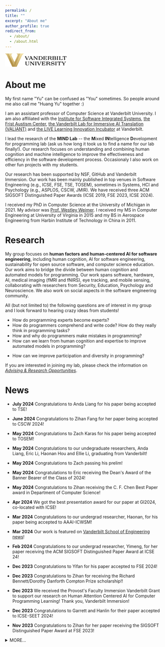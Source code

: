 ```yaml
---
permalink: /
title: ""
excerpt: "About me"
author_profile: true
redirect_from: 
  - /about/
  - /about.html
---
```

<img src="images/vandy-logo.png" alt="Logo of Vanderbilt" width="200">


About me
=====
My first name "Yu" can be confused as "You" sometimes. So people 
around me also call me "Huang Yu" together :)

I am an assistant professor of Computer Science at Vanderbilt
University. I am also affiliated with the [Institute for Software
Integrated Systems](https://www.isis.vanderbilt.edu/), [the Frist Austism Center](https://www.vanderbilt.edu/autismandinnovation/), [the Vanderbilt Lab for Immersive AI Translation (VALIANT)](https://www.vanderbilt.edu/valiant/) and [the LIVE Learning Innovation Incubator](https://lab.vanderbilt.edu/live-lab/) at Vanderbilt.

I lead the research of the **MIND Lab** -- the **M**ixed **IN**telligence
**D**evelopment for programming lab (ask us how long it took us to find a
name for our lab finally!). 
Our research focuses on understanding and combining human cognition and
machine
intelligence to improve the effectiveness and efficiency in
the software development process. 
Occasionaly I also work on other fun projects with my students.

Our research has been supported by NSF, GitHub and Vanderbilt Immersion. 
Our work has been mainly published in top venues in Software Engineering (e.g.,
ICSE, FSE, TSE, TOSEM), sometimes in Systems, HCI and Psychology (e.g., ASPLOS, CSCW, JMIR). 
We have received three ACM SIGSOFT Distinguished Paper
Awards (ICSE 2019, FSE 2023, ICSE 2024). 

I received my PhD in Computer Science at the University of Michigan
in 2021. My advisor was [Prof. Westley Weimer](http://web.eecs.umich.edu/~weimerw). I received my MS in Computer Engineering at University of Virginia in
2015 and my BS in Aerospace Engineering from Harbin Institute of
Technology in China in 2011.


Research 
======
My group focuses on **human factors and human-centered AI for software engineering**, including
human cognition, AI for software engineering, sustainability for open source software, and computer
science education. 
Our work aims to bridge the divide between human cognition and automated models for programming.
Our work spans software,
hardware, AI, medical imaging (fMRI and fNIRS), eye tracking, and mobile sensing, collaborating with researchers from Security, Education, Psychology and Neuroscience.
We also work on social aspects in the software engineering community.
	
All (but not limited to) the following questions are of interest in my group and I look
forward to hearing crazy ideas from students!

- How do programming experts become experts?
- How do programmers comprehend and write code? How do they really think in programming tasks?
- How and why do programmers make mistakes in programming?
- How can we learn from human cognition and expertise to improve automated models in
  programming?
<!-- - How can we defend our system in the existence of cognitive biases? -->
- How can we improve participation and diversity in programming?

If you are interested in joining my lab, please check the information on
[*Advising & Research Opportunities*](/advising).

News
======
* **July 2024** 
Congratulations to Anda Liang for his paper being accepted to TSE! 



* **June 2024** 
Congratulations to Zihan Fang for her paper being accepted to CSCW 2024! 


* **May 2024** 
Congratulations to Zach Karas for his paper being accepted to TOSEM! 

* **May 2024** 
Congratulations to our undegraduate researchers, Anda Liang, Eric Li,
Haonan Hou and Ellie Li, graduating from Vanderbilt! 

* **May 2024** 
Congratulations to Zach passing his prelim! 

* **May 2024** 
Congratulations to Eric receiving the Dean's Award of the Banner Bearer
of the Class of 2024! 

* **May 2024** 
Congratulations to Zihan receiving the C. F. Chen Best Paper award in
Department of Computer Science! 

* **Apr 2024** 
We got the best presentation award for our paper at GI2024, co-located
with ICSE!
 
* **Mar 2024** 
Congratulations to our undergrad researcher, Haonan, for his paper
being accepted to AAAI-ICWSM!
 
* **Mar 2024** 
Our work is featured on [Vanderbilt School of Engineering news](https://engineering.vanderbilt.edu/2024/03/21/computer-science-professors-students-receive-prestigious-software-engineering-research-awards/)!

* **Feb 2024** 
Congratulations to our undergrad researcher, Yimeng, for her paper receiving the ACM
         SIGSOFT Distinguished Paper Award at ICSE 24!
      
* **Dec 2023** 
Congratulations to Yifan for his paper accepted to
         FSE 2024!
        
* **Dec 2023** 
Congratulations to Zihan for receiving the Richard
         Bennett/Dorothy Danforth Compton Prize scholarship!!

* **Dec 2023** 
We received the Provost's Faculty Immersion
         Vanderbilt Grant to support our research on Human Attention
         Centered AI for Computer Programming Learning! Thank you,
         Vanderbilt Immersion!

* **Dec 2023** 
Congratulations to Garrett and Hanlin for their paper accepted to
         ICSE-SEET 2024!

* **Nov 2023**
Congratulations to Zihan for her paper receiving the SIGSOFT
         Distinguished Paper Award at FSE 2023!
       
 





<details><summary>MORE...</summary>
<div markdown="1">

* **Nov 2023** 
Congratulations to Zach for receiving an internship offer
         from Leidos!
       


* **Oct 2023** 
Congratulations to Yimeng for her paper accepted to
         ICSE 2024!


* **July 2023**
Congratulations to Yueke for his paper accepted to
         ESEM 2023!
       

* **July 2023** 
         Congratulations to Zihan for her paper accepted to
         FSE 2023!
      
* **Apr 2023**
Congratulations to Haonan Hou for receiving
         the VUSRP research scholarship! We will investigate the
         reliability of ChatGPT on intimate relationship problems!


* **Feb 2023** 
Congratulations to Yifan Zhang for receiving
         the internship offer from TikTok Research!
         
* **Aug 2022** 
Congratulations to Yifan for his doctoral proposal accepted to
         ASE 2022 Doctoral Symposium!

* **July 2022** 
 We received a 4-year NSF grant to study human-like AI models
 for source code that leverages developers' behaviors to empower
 AI tools for software engineering activities. This project is
 in collaboration with the groups of <a
 href="http://www3.nd.edu/~cmc">Prof. Collin
 McMillan</a> and <a href="http://toby.li">Prof. Toby Li</a> at Notre Dame.


* **June 2022**
 We received a grant from the GitHub Tech for Social Good and
 GitHub Policy teams to support our research on
 investigating global standard usage metrics! Thank you, GitHub!

<!--
<li class="list-group-item"><strong>June 2022</strong>: 
 Our paper on using fuzzy logic to mitigate uncertainty and
 ambiguity in facult localization is accepted to GI 2022!
 Congratulations, Yueke!
</li>

<li class="list-group-item"><strong>Apr 2022</strong>: 
 Congratulations to Anda Liang for receiving
 the VUSRP research scholarship! We will investigate human
 biases on online software engineering platforms!
</li>


<li class="list-group-item"><strong>Nov 2021</strong>: 
 Our paper on using automated program repair techniques to fix
 HDL bugs is accepted to ASPLOS 2022!
</li>


    
<li class="list-group-item"><strong>June 2021</strong>: I
successfully defended my PhD dissertation!
</li>



    
<li class="list-group-item"><strong>June 2021</strong>: Our
paper on investigating code writing using functional
connectivity analysis is accepted to FSE 2021!
</li>


    
<li class="list-group-item"><strong>May 2021</strong>: I am
    co-chairing the Diversity and Inclusion panel of ICSE 2021.
    Come and join us on May 27, 2021!
</li>



<li class="list-group-item"><strong>Mar 2021</strong>: Our paper
on applying automatated program repair to dataflow programming
languages is accepted to GI-ICSE
2021!
</li>


<li class="list-group-item"><strong>Dec 2020</strong>: Our paper
on open source software for social good is accepted to ICSE
2021!
</li>

<li class="list-group-item"><strong>Dec 2020</strong>: Our work
on OSS for social good is featured in the 
<a href="https://octoverse.github.com">GitHub Octoverse Report
    2020</a>!
</li>

<li class="list-group-item"><strong>Dec 2020</strong>: Presented
my work on investigating developers' cognition at
the madPL seminar at the University of Wisconsin-Madison!
</li>

<li class="list-group-item"><strong>Nov 2020</strong>: Presented
my work on investigating developers' cognition at
University of Michigan (PPFP Candidate)!
</li>

<li class="list-group-item"><strong>Nov 2020</strong>: Presented
my work on investigating developers' cognition at
Clemson University!
</li>

<li class="list-group-item"><strong>Oct 2020</strong>: Presented
my work on open source software for social good at the MERL
Center (via GitHub Social Impact Sector)!
</li>


<li class="list-group-item"><strong>Oct 2020</strong>: Selected as one of 
    <a href="https://eecs.berkeley.edu/rising-stars-2020">the EECS Rising Stars, 2020</a>, hosted by UC Berkeley!
</li>
<li class="list-group-item"><strong>May 2020</strong>:
  Started my internship at Microsoft Research with Dr. Denae
  Ford! We will work on OSS4SG with Dr. Tom Zimmermann.
</li>
  

  <li class="list-group-item">
    <strong>March 2020</strong>: Successfully defended Ph.D. Dissertation
    <span style="white-space: nowrap;">
          <a href="https://myslu.stlawu.edu/~kangstadt/papers/angstadt-dissertation.pdf" target="_blank" class="badge badge-info badge-pill"><span class="fas fa-book" aria-hidden="true"></span>&nbsp;Dissertation</a>
        </span>
    <span style="white-space: nowrap;">
      <a href="https://myslu.stlawu.edu/~kangstadt/presentations/angstadt-dissertation.pdf" target="_blank" class="badge badge-info badge-pill"><span class="fas fa-tv" aria-hidden="true"></span>&nbsp;Presentation Slides</a>
    </span>
  </li>

 <li class="list-group-item"> <strong>May 2020</strong>: Our paper on biases and
    differences in code review is accepted in FSE2020!
 </li>
 <li class="list-group-item"><strong>Feb 2020</strong>: Received
    the Google Faculty Research Award to support our study to
    understand bias in code review using medical imaging!
 </li>
 
 
 
 <li class="list-group-item"> <strong>December 2019</strong>: Our paper on comparing code
    writing and prose writing
    using fMRI is accepted in ICSE2020!
 </li>



 <li class="list-group-item"> <strong>December 2019</strong>: PhD Dissertation Proposal
    approved by committee.
    <span style="white-space: nowrap;">
          <a href="./index_files/phd-proposal.pdf" class="badge badge-info badge-pill"><span class="fas fa-book" aria-hidden="true"></span>&nbsp;Proposal</a>
    </span>
    <span style="white-space: nowrap;">
          <a href="./index_files/phd-proposal-slides.pdf" class="badge badge-info badge-pill"><span class="fas fa-tv" aria-hidden="true"></span>&nbsp;Presentation Slides</a>
    </span>
  </li>

  <li class="list-group-item"><strong>July 2019</strong>: Received
    the fMRI Pilot Grant from the Functional MRI Laboratory at
    University of Michigan to support our Gender Biases study in Code
    Review!
  </li>


</div>
</details>
<br>
-->

<!--

Travel
======
* **2024-11-09 – 2023-11-13**<br>
San José, Costa Rica for CSCW 2024

<details><summary>MORE...</summary>
<div markdown="1">
* **2022-02-23 – 2022-02-25**<br>
Washington, DC for CRA Career Mentoring Workshop
* **2021-11-08 – 2020-11-10**<br>
Pittsburgh, PA for PLATEAU 2021
</div>
</details>
<br>
-->

<!--
Recent Publications
======
{% assign sorted = site.publications | sort: 'date' %}

{% for post in sorted reversed %}
{% include archive-single-pub.html %}
{% endfor %}
-->
